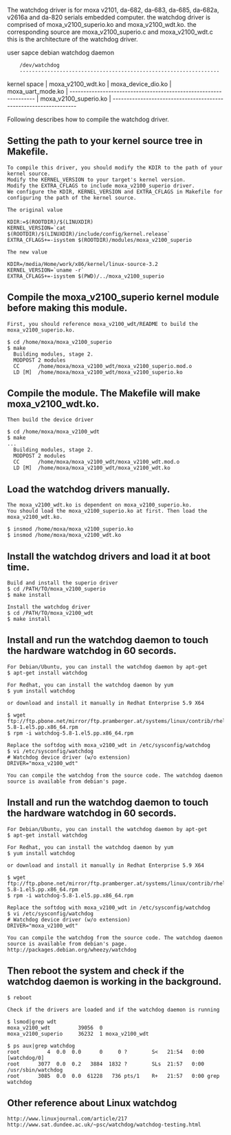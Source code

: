The watchdog driver is for moxa v2101, da-682, da-683, da-685, da-682a, v2616a and da-820 serials embedded computer.
the watchdog driver is comprised of moxa_v2100_superio.ko and moxa_v2100_wdt.ko.
the corresponding source are moxa_v2100_superio.c and moxa_v2100_wdt.c
this is the architecture of the watchdog driver.


user sapce	debian watchdog daemon

		/dev/watchdog
		-----------------------------------------------------------------
kernel space	| moxa_v2100_wdt.ko  |  moxa_device_dio.ko |  moxa_uart_mode.ko  |
		-----------------------------------------------------------------
		| moxa_v2100_superio.ko                                          | 
		-----------------------------------------------------------------

Following describes how to compile the watchdog driver.


## Setting the path to your kernel source tree in Makefile.

	To compile this driver, you should modify the KDIR to the path of your kernel source. 
	Modify the KERNEL_VERSION to your target's kernel version.
	Modify the EXTRA_CFLAGS to include moxa_v2100_superio driver.
	We configure the KDIR, KERNEL_VERSION and EXTRA_CFLAGS in Makefile for configuring the path of the kernel source.

	The original value

	KDIR:=$(ROOTDIR)/$(LINUXDIR)
	KERNEL_VERSION=`cat $(ROOTDIR)/$(LINUXDIR)/include/config/kernel.release`
	EXTRA_CFLAGS+=-isystem $(ROOTDIR)/modules/moxa_v2100_superio

	The new value

	KDIR=/media/Home/work/x86/kernel/linux-source-3.2
	KERNEL_VERSION=`uname -r`
	EXTRA_CFLAGS+=-isystem $(PWD)/../moxa_v2100_superio

## Compile the moxa_v2100_superio kernel module before making this module.

	First, you should reference moxa_v2100_wdt/README to build the moxa_v2100_superio.ko.

	$ cd /home/moxa/moxa_v2100_superio
	$ make
	  Building modules, stage 2.
	  MODPOST 2 modules
	  CC      /home/moxa/moxa_v2100_wdt/moxa_v2100_superio.mod.o
	  LD [M]  /home/moxa/moxa_v2100_wdt/moxa_v2100_superio.ko

## Compile the module. The Makefile will make moxa_v2100_wdt.ko.

	Then build the device driver

	$ cd /home/moxa/moxa_v2100_wdt
	$ make
	...
	  Building modules, stage 2.
	  MODPOST 2 modules
	  CC      /home/moxa/moxa_v2100_wdt/moxa_v2100_wdt.mod.o
	  LD [M]  /home/moxa/moxa_v2100_wdt/moxa_v2100_wdt.ko

## Load the watchdog drivers manually.

	The moxa_v2100_wdt.ko is dependent on moxa_v2100_superio.ko. 
	You should load the moxa_v2100_superio.ko at first. Then load the moxa_v2100_wdt.ko.

	$ insmod /home/moxa/moxa_v2100_superio.ko
	$ insmod /home/moxa/moxa_v2100_wdt.ko

## Install the watchdog drivers and load it at boot time.

	Build and install the superio driver
	$ cd /PATH/TO/moxa_v2100_superio
	$ make install

	Install the watchdog driver
	$ cd /PATH/TO/moxa_v2100_wdt
	$ make install

## Install and run the watchdog daemon to touch the hardware watchdog in 60 secords.

	For Debian/Ubuntu, you can install the watchdog daemon by apt-get
	$ apt-get install watchdog

	For Redhat, you can install the watchdog daemon by yum
	$ yum install watchdog

	or download and install it manually in Redhat Enterprise 5.9 X64
	
	$ wget ftp://ftp.pbone.net/mirror/ftp.pramberger.at/systems/linux/contrib/rhel5/archive/x86_64/watchdog-5.8-1.el5.pp.x86_64.rpm
	$ rpm -i watchdog-5.8-1.el5.pp.x86_64.rpm 

	Replace the softdog with moxa_v2100_wdt in /etc/sysconfig/watchdog
	$ vi /etc/sysconfig/watchdog
	# Watchdog device driver (w/o extension)
	DRIVER="moxa_v2100_wdt"

	You can compile the watchdog from the source code. The watchdog daemon source is available from debian's page.

## Install and run the watchdog daemon to touch the hardware watchdog in 60 secords.

	For Debian/Ubuntu, you can install the watchdog daemon by apt-get
	$ apt-get install watchdog

	For Redhat, you can install the watchdog daemon by yum
	$ yum install watchdog

	or download and install it manually in Redhat Enterprise 5.9 X64
	
	$ wget ftp://ftp.pbone.net/mirror/ftp.pramberger.at/systems/linux/contrib/rhel5/archive/x86_64/watchdog-5.8-1.el5.pp.x86_64.rpm
	$ rpm -i watchdog-5.8-1.el5.pp.x86_64.rpm 

	Replace the softdog with moxa_v2100_wdt in /etc/sysconfig/watchdog
	$ vi /etc/sysconfig/watchdog
	# Watchdog device driver (w/o extension)
	DRIVER="moxa_v2100_wdt"

	You can compile the watchdog from the source code. The watchdog daemon source is available from debian's page.
	http://packages.debian.org/wheezy/watchdog

## Then reboot the system and check if the watchdog daemon is working in the background.

	$ reboot

	Check if the drivers are loaded and if the watchdog daemon is running
	
	$ lsmod|grep wdt
	moxa_v2100_wdt         39056  0 
	moxa_v2100_superio     36232  1 moxa_v2100_wdt

	$ ps aux|grep watchdog
	root         4  0.0  0.0      0     0 ?        S<   21:54   0:00 [watchdog/0]
	root      3077  0.0  0.2   3884  1832 ?        SLs  21:57   0:00 /usr/sbin/watchdog
	root      3085  0.0  0.0  61228   736 pts/1    R+   21:57   0:00 grep watchdog

## Other reference about Linux watchdog

	http://www.linuxjournal.com/article/217
	http://www.sat.dundee.ac.uk/~psc/watchdog/watchdog-testing.html

